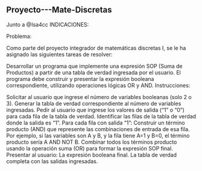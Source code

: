 ## Proyecto---Mate-Discretas
Junto a @Isa4cc
INDICACIONES:

Problema:

Como parte del proyecto integrador de matemáticas discretas I, se le ha asignado las siguientes tareas de resolver:

Desarrollar un programa que implemente una expresión SOP (Suma de Productos) a partir de una tabla de verdad ingresada por el usuario. El programa debe construir y presentar la expresión booleana correspondiente, utilizando operaciones lógicas OR y AND.
Instrucciones:

Solicitar al usuario que ingrese el número de variables booleanas (solo 2 o 3).
Generar la tabla de verdad correspondiente al número de variables ingresadas.
Pedir al usuario que ingrese los valores de salida (“1” o “0”) para cada fila de la tabla de verdad.
Identificar las filas de la tabla de verdad donde la salida es “1”.
Para cada fila con salida “1”:
Construir un término producto (AND) que represente las combinaciones de entrada de esa fila. Por ejemplo, si las variables son A y B, y la fila tiene A=1 y B=0, el término producto sería A AND NOT B.
Combinar todos los términos producto usando la operación suma (OR) para formar la expresión SOP final.
Presentar al usuario:
La expresión booleana final.
La tabla de verdad completa con las salidas ingresadas.
 
